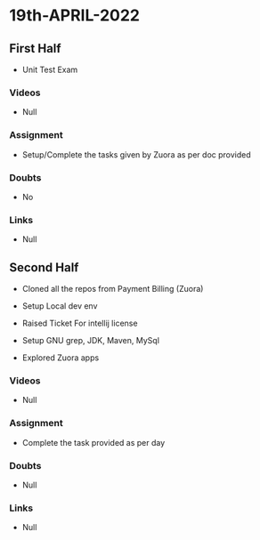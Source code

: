 # 19th-APRIL-2022

## First Half

- Unit Test Exam

### Videos

- Null

### Assignment 

- Setup/Complete the tasks given by Zuora as per doc provided

### Doubts

- No

### Links

- Null

## Second Half

- Cloned all the repos from Payment Billing (Zuora)

- Setup Local dev env

- Raised Ticket For intellij license

- Setup GNU grep, JDK, Maven, MySql

- Explored Zuora apps

### Videos

- Null 

### Assignment 

- Complete the task provided as per day

### Doubts

- Null

### Links

- Null